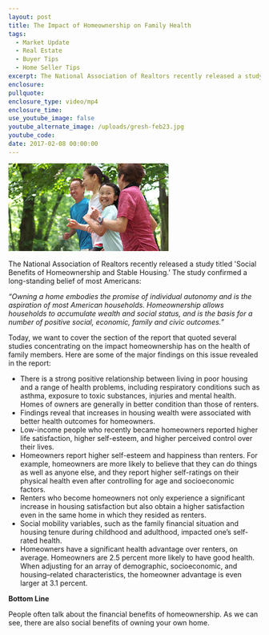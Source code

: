 ```yaml
---
layout: post
title: The Impact of Homeownership on Family Health
tags:
  - Market Update
  - Real Estate
  - Buyer Tips
  - Home Seller Tips
excerpt: The National Association of Realtors recently released a study titled ‘Social Benefits of Homeownership and Stable Housing.’ The study confirmed a long-standing belief of most Americans.
enclosure:
pullquote:
enclosure_type: video/mp4
enclosure_time:
use_youtube_image: false
youtube_alternate_image: /uploads/gresh-feb23.jpg
youtube_code:
date: 2017-02-08 00:00:00
---
```



![](/uploads/versions/gresh-feb23---x----320-175x---.jpg)

The National Association of Realtors recently released a study titled 'Social Benefits of Homeownership and Stable Housing.’ The study confirmed a long-standing belief of most Americans:

*“Owning a home embodies the promise of individual autonomy and is the aspiration of most American households. Homeownership allows households to accumulate wealth and social status, and is the basis for a number of positive social, economic, family and civic outcomes.”*

Today, we want to cover the section of the report that quoted several studies concentrating on the impact homeownership has on the health of family members. Here are some of the major findings on this issue revealed in the report:

* There is a strong positive relationship between living in poor housing and a range of health problems, including respiratory conditions such as asthma, exposure to toxic substances, injuries and mental health. Homes of owners are generally in better condition than those of renters.
* Findings reveal that increases in housing wealth were associated with better health outcomes for homeowners.
* Low-income people who recently became homeowners reported higher life satisfaction, higher self-esteem, and higher perceived control over their lives.
* Homeowners report higher self-esteem and happiness than renters. For example, homeowners are more likely to believe that they can do things as well as anyone else, and they report higher self-ratings on their physical health even after controlling for age and socioeconomic factors.
* Renters who become homeowners not only experience a significant increase in housing satisfaction but also obtain a higher satisfaction even in the same home in which they resided as renters.
* Social mobility variables, such as the family financial situation and housing tenure during childhood and adulthood, impacted one’s self-rated health.
* Homeowners have a significant health advantage over renters, on average. Homeowners are 2.5 percent more likely to have good health. When adjusting for an array of demographic, socioeconomic, and housing–related characteristics, the homeowner advantage is even larger at 3.1 percent.

**Bottom Line**

People often talk about the financial benefits of homeownership. As we can see, there are also social benefits of owning your own home.